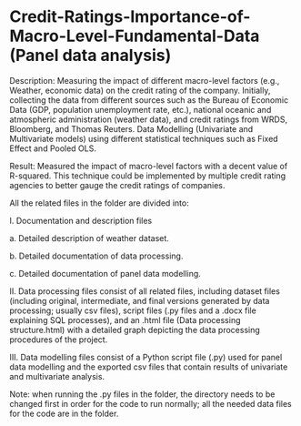 # Credit-Ratings-Importance-of-Macro-Level-Fundamental-Data (Panel data analysis)


Description: Measuring the impact of different macro-level factors (e.g., Weather, economic data) on the credit rating of the company. 
Initially, collecting the data from different sources such as the Bureau of Economic Data (GDP, population unemployment rate, etc.), national oceanic and atmospheric administration (weather data), and credit ratings from WRDS, Bloomberg, and Thomas Reuters.
Data Modelling (Univariate and Multivariate models) using different statistical techniques such as Fixed Effect and Pooled OLS.

Result: Measured the impact of macro-level factors with a decent value of R-squared. This technique could be implemented by multiple credit rating agencies to better gauge the credit ratings of companies.


All the related files in the folder are divided into:

I.	Documentation and description files

a.	Detailed description of weather dataset.

b.	Detailed documentation of data processing.

c.	Detailed documentation of panel data modelling.

II.	Data processing files consist of all related files, including dataset files (including original, intermediate, and final versions generated by data processing; usually csv files), script files (.py files and a .docx file explaining SQL processes), and an .html file (Data processing structure.html) with a detailed graph depicting the data processing procedures of the project.

III.	Data modelling files consist of a Python script file (.py) used for panel data modelling and the exported csv files that contain results of univariate and multivariate analysis.

Note: when running the .py files in the folder, the directory needs to be changed first in order for the code to run normally; all the needed data files for the code are in the folder.
